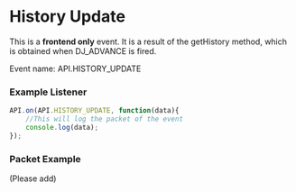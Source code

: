 # History Update

This is a **frontend only** event. It is a result of the getHistory method, which is obtained when DJ_ADVANCE is fired.

Event name: API.HISTORY_UPDATE

### Example Listener

```js
API.on(API.HISTORY_UPDATE, function(data){
    //This will log the packet of the event
    console.log(data);
});
```

### Packet Example

(Please add)
